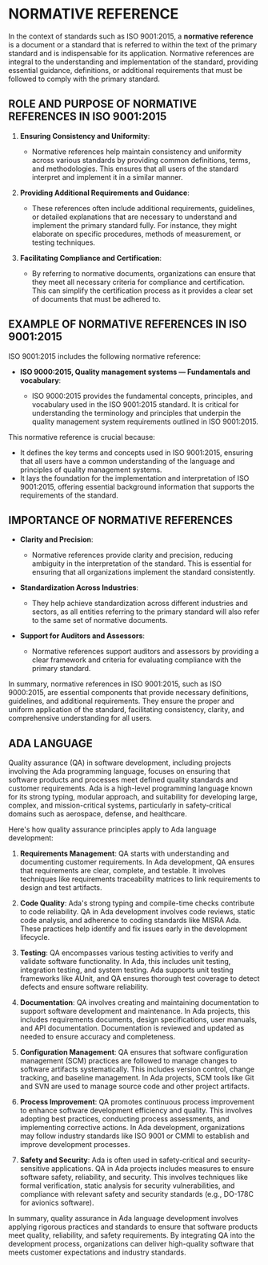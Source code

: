 # NORMATIVE REFERENCE

In the context of standards such as ISO 9001:2015, a **normative reference** is a document or a standard that is referred to within the text of the primary standard and is indispensable for its application. Normative references are integral to the understanding and implementation of the standard, providing essential guidance, definitions, or additional requirements that must be followed to comply with the primary standard.

## ROLE AND PURPOSE OF NORMATIVE REFERENCES IN ISO 9001:2015

1. **Ensuring Consistency and Uniformity**:

   - Normative references help maintain consistency and uniformity across various standards by providing common definitions, terms, and methodologies. This ensures that all users of the standard interpret and implement it in a similar manner.

2. **Providing Additional Requirements and Guidance**:

   - These references often include additional requirements, guidelines, or detailed explanations that are necessary to understand and implement the primary standard fully. For instance, they might elaborate on specific procedures, methods of measurement, or testing techniques.

3. **Facilitating Compliance and Certification**:

   - By referring to normative documents, organizations can ensure that they meet all necessary criteria for compliance and certification. This can simplify the certification process as it provides a clear set of documents that must be adhered to.

## EXAMPLE OF NORMATIVE REFERENCES IN ISO 9001:2015

ISO 9001:2015 includes the following normative reference:

- **ISO 9000:2015, Quality management systems — Fundamentals and vocabulary**:

   - ISO 9000:2015 provides the fundamental concepts, principles, and vocabulary used in the ISO 9001:2015 standard. It is critical for understanding the terminology and principles that underpin the quality management system requirements outlined in ISO 9001:2015.

This normative reference is crucial because:

   - It defines the key terms and concepts used in ISO 9001:2015, ensuring that all users have a common understanding of the language and principles of quality management systems.
   - It lays the foundation for the implementation and interpretation of ISO 9001:2015, offering essential background information that supports the requirements of the standard.

## IMPORTANCE OF NORMATIVE REFERENCES

- **Clarity and Precision**:

   - Normative references provide clarity and precision, reducing ambiguity in the interpretation of the standard. This is essential for ensuring that all organizations implement the standard consistently.
  
- **Standardization Across Industries**:

   - They help achieve standardization across different industries and sectors, as all entities referring to the primary standard will also refer to the same set of normative documents.

- **Support for Auditors and Assessors**:

   - Normative references support auditors and assessors by providing a clear framework and criteria for evaluating compliance with the primary standard.

In summary, normative references in ISO 9001:2015, such as ISO 9000:2015, are essential components that provide necessary definitions, guidelines, and additional requirements. They ensure the proper and uniform application of the standard, facilitating consistency, clarity, and comprehensive understanding for all users.

## ADA LANGUAGE

Quality assurance (QA) in software development, including projects involving the Ada programming language, focuses on ensuring that software products and processes meet defined quality standards and customer requirements. Ada is a high-level programming language known for its strong typing, modular approach, and suitability for developing large, complex, and mission-critical systems, particularly in safety-critical domains such as aerospace, defense, and healthcare.

Here's how quality assurance principles apply to Ada language development:

1. **Requirements Management**: QA starts with understanding and documenting customer requirements. In Ada development, QA ensures that requirements are clear, complete, and testable. It involves techniques like requirements traceability matrices to link requirements to design and test artifacts.

2. **Code Quality**: Ada's strong typing and compile-time checks contribute to code reliability. QA in Ada development involves code reviews, static code analysis, and adherence to coding standards like MISRA Ada. These practices help identify and fix issues early in the development lifecycle.

3. **Testing**: QA encompasses various testing activities to verify and validate software functionality. In Ada, this includes unit testing, integration testing, and system testing. Ada supports unit testing frameworks like AUnit, and QA ensures thorough test coverage to detect defects and ensure software reliability.

4. **Documentation**: QA involves creating and maintaining documentation to support software development and maintenance. In Ada projects, this includes requirements documents, design specifications, user manuals, and API documentation. Documentation is reviewed and updated as needed to ensure accuracy and completeness.

5. **Configuration Management**: QA ensures that software configuration management (SCM) practices are followed to manage changes to software artifacts systematically. This includes version control, change tracking, and baseline management. In Ada projects, SCM tools like Git and SVN are used to manage source code and other project artifacts.

6. **Process Improvement**: QA promotes continuous process improvement to enhance software development efficiency and quality. This involves adopting best practices, conducting process assessments, and implementing corrective actions. In Ada development, organizations may follow industry standards like ISO 9001 or CMMI to establish and improve development processes.

7. **Safety and Security**: Ada is often used in safety-critical and security-sensitive applications. QA in Ada projects includes measures to ensure software safety, reliability, and security. This involves techniques like formal verification, static analysis for security vulnerabilities, and compliance with relevant safety and security standards (e.g., DO-178C for avionics software).

In summary, quality assurance in Ada language development involves applying rigorous practices and standards to ensure that software products meet quality, reliability, and safety requirements. By integrating QA into the development process, organizations can deliver high-quality software that meets customer expectations and industry standards.
